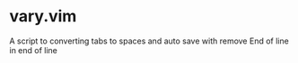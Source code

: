 vary.vim
========

A script to converting tabs to spaces and auto save with remove End of line in end of line
